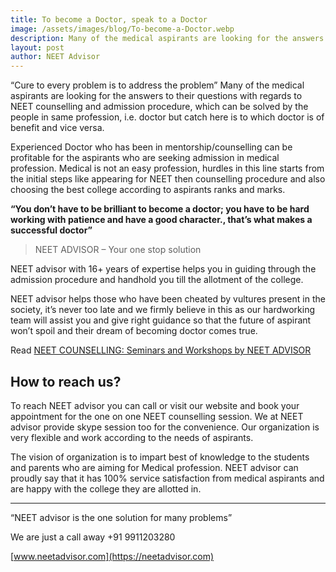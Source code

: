 ```yaml
---
title: To become a Doctor, speak to a Doctor
image: /assets/images/blog/To-become-a-Doctor.webp
description: Many of the medical aspirants are looking for the answers to their questions with regards to NEET counselling and admission procedure, which can be solved by the people in same profession i.e. doctor but catch here is to which doctor is of benefit and vice versa.
layout: post
author: NEET Advisor
---
```


“Cure to every problem is to address the problem” Many of the medical aspirants are looking for the answers to their questions with regards to NEET counselling and admission procedure, which can be solved by the people in same profession, i.e. doctor but catch here is to which doctor is of benefit and vice versa.

Experienced Doctor who has been in mentorship/counselling can be profitable for the aspirants who are seeking admission in medical profession. Medical is not an easy profession, hurdles in this line starts from the initial steps like appearing for NEET then counselling procedure and also choosing the best college according to aspirants ranks and marks.

**“You don’t have to be brilliant to become a doctor; you have to be hard working with patience and have a good character., that’s what makes a successful doctor”**

> NEET ADVISOR – Your one stop solution

NEET advisor with 16+ years of expertise helps you in guiding through the admission procedure and handhold you till the allotment of the college.

NEET advisor helps those who have been cheated by vultures present in the society, it’s never too late and we firmly believe in this as our hardworking team will assist you and give right guidance so that the future of aspirant won’t spoil and their dream of becoming doctor comes true.

Read [NEET COUNSELLING: Seminars and Workshops by NEET ADVISOR](/blog/neet-counselling/)

## How to reach us?

To reach NEET advisor you can call or visit our website and book your appointment for the one on one NEET counselling session. We at NEET advisor provide skype session too for the convenience. Our organization is very flexible and work according to the needs of aspirants.

The vision of organization is to impart best of knowledge to the students and parents who are aiming for Medical profession. NEET advisor can proudly say that it has 100% service satisfaction from medical aspirants and are happy with the college they are allotted in.

<hr>

“NEET advisor is the one solution for many problems”

We are just a call away +91 9911203280

[www.neetadvisor.com](https://neetadvisor.com)
